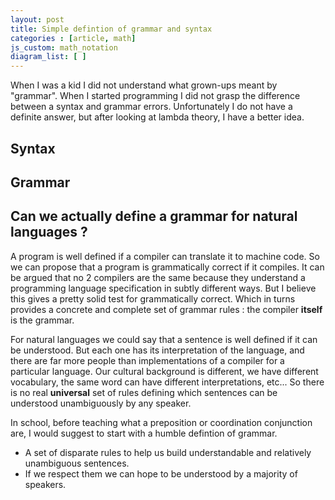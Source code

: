 ```yaml
---
layout: post
title: Simple defintion of grammar and syntax
categories : [article, math]
js_custom: math_notation
diagram_list: [ ]
---
```


When I was a kid I did not understand what grown-ups meant by "grammar".
When I started programming I did not grasp the difference between a syntax and grammar errors.
Unfortunately I do not have a definite answer, but after looking at lambda theory, I have a better idea.

## Syntax 

## Grammar

## Can we actually **define** a grammar for natural languages ?

A program is well defined if a compiler can translate it to machine code. So we can propose that a program is grammatically correct if it compiles. It can be argued that no 2 compilers are the same because they understand a programming language specification in subtly different ways. But I believe this gives a pretty solid test for grammatically correct. Which in turns provides a concrete and complete set of grammar rules : the compiler **itself** is the grammar.

For natural languages we could say that a sentence is well defined if it can be understood. But each one has its interpretation of the language, and there are far more people than implementations of a compiler for a particular language. Our cultural background is different, we have different vocabulary, the same word can have different interpretations, etc... So there is no real **universal** set of rules defining which sentences can be understood unambiguously by any speaker.

In school, before teaching what a preposition or coordination conjunction are, I would suggest to start with a humble defintion of grammar. 

* A set of disparate rules to help us build understandable and relatively unambiguous sentences. 
* If we respect them we can hope to be understood by a majority of speakers.

